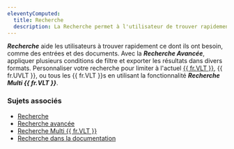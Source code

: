 ```yaml
---
eleventyComputed:
  title: Recherche
  description: La Recherche permet à l'utilisateur de trouver rapidement ce dont il a besoin (entrées, documentation, etc.).
---
```

***Recherche*** aide les utilisateurs à trouver rapidement ce dont ils ont besoin, comme des entrées et des documents. Avec la ***Recherche Avancée***, appliquer plusieurs conditions de filtre et exporter les résultats dans divers formats. Personnaliser votre recherche pour limiter à l'actuel [{{ fr.VLT }}](/rdm/windows/concepts/basic-concepts/vaults/), {{ fr.UVLT }}, ou tous les {{ fr.VLT }}s en utilisant la fonctionnalité ***Recherche Multi {{ fr.VLT }}***.

### Sujets associés  
* [Recherche](/rdm/commands/view/view/search/)
* [Recherche avancée](/rdm/commands/view/view/search/advanced/)
* [Recherche Multi {{ fr.VLT }}](/rdm/commands/view/view/search/multi-vault/)
* [Recherche dans la documentation](/rdm/commands/view/view/search/documentation/)
